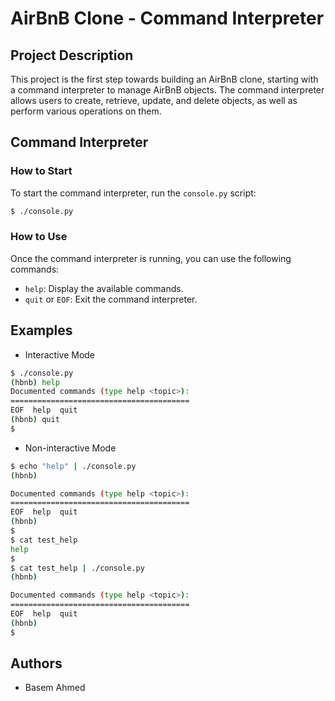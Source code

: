 # AirBnB Clone - Command Interpreter

## Project Description

This project is the first step towards building an AirBnB clone, starting with a command interpreter to manage AirBnB objects. The command interpreter allows users to create, retrieve, update, and delete objects, as well as perform various operations on them.

## Command Interpreter

### How to Start

To start the command interpreter, run the `console.py` script:

```bash
$ ./console.py
```
### How to Use
Once the command interpreter is running, you can use the following commands:

- `help`: Display the available commands.
- `quit` or `EOF`: Exit the command interpreter.

## Examples

- Interactive Mode

```bash
$ ./console.py
(hbnb) help
Documented commands (type help <topic>):
========================================
EOF  help  quit
(hbnb) quit
$
```
- Non-interactive Mode

```bash
$ echo "help" | ./console.py
(hbnb)

Documented commands (type help <topic>):
========================================
EOF  help  quit
(hbnb)
$
$ cat test_help
help
$
$ cat test_help | ./console.py
(hbnb)

Documented commands (type help <topic>):
========================================
EOF  help  quit
(hbnb)
$
```

## Authors

- Basem Ahmed